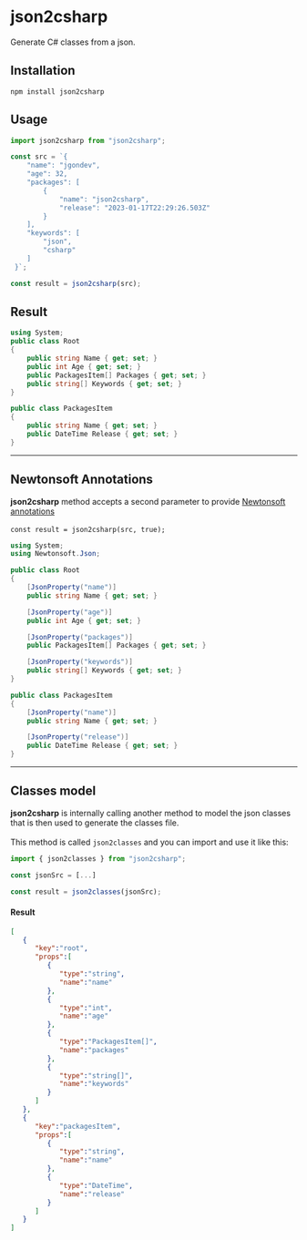 # json2csharp
Generate C# classes from a json.
## Installation
```
npm install json2csharp
```
## Usage
```js
import json2csharp from "json2csharp";

const src = `{ 
    "name": "jgondev",
    "age": 32,
    "packages": [
        {
            "name": "json2csharp",
            "release": "2023-01-17T22:29:26.503Z"
        }
    ],
    "keywords": [
        "json",
        "csharp"
    ]
 }`;

const result = json2csharp(src);
```

## Result
```c#
using System;
public class Root
{
    public string Name { get; set; }
    public int Age { get; set; }
    public PackagesItem[] Packages { get; set; }
    public string[] Keywords { get; set; }      
}

public class PackagesItem
{
    public string Name { get; set; }
    public DateTime Release { get; set; }
}
```
---
## Newtonsoft Annotations
**json2csharp** method accepts a second parameter to provide [Newtonsoft annotations](https://www.newtonsoft.com/jsonschema/help/html/GenerateWithJsonNetAttributes.htm)<br><br>
`const result = json2csharp(src, true);`
```c#
using System;
using Newtonsoft.Json;

public class Root
{
    [JsonProperty("name")]
    public string Name { get; set; }

    [JsonProperty("age")]
    public int Age { get; set; }

    [JsonProperty("packages")]
    public PackagesItem[] Packages { get; set; }

    [JsonProperty("keywords")]
    public string[] Keywords { get; set; }
}

public class PackagesItem
{
    [JsonProperty("name")]
    public string Name { get; set; }

    [JsonProperty("release")]
    public DateTime Release { get; set; }
}
```
---
## Classes model
**json2csharp** is internally calling another method to model the json classes that is then used to generate the classes file.<br><br>This method is called `json2classes` and you can import and use it like this:

```js
import { json2classes } from "json2csharp";

const jsonSrc = [...]

const result = json2classes(jsonSrc);
```

#### Result
```json
[
   {
      "key":"root",
      "props":[
         {
            "type":"string",
            "name":"name"
         },
         {
            "type":"int",
            "name":"age"
         },
         {
            "type":"PackagesItem[]",
            "name":"packages"
         },
         {
            "type":"string[]",
            "name":"keywords"
         }
      ]
   },
   {
      "key":"packagesItem",
      "props":[
         {
            "type":"string",
            "name":"name"
         },
         {
            "type":"DateTime",
            "name":"release"
         }
      ]
   }
]
```